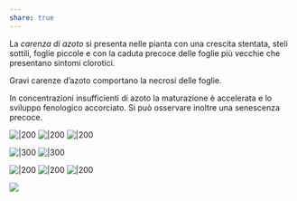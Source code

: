```yaml
---
share: true
---
```

La *carenza di azoto* si presenta nelle pianta con una crescita stentata, steli sottili, foglie piccole e con la caduta precoce delle foglie più vecchie che presentano sintomi clorotici.

Gravi carenze d’azoto comportano la necrosi delle foglie.

In concentrazioni insufficienti di azoto la maturazione è accelerata e lo sviluppo fenologico accorciato. Si può osservare inoltre una senescenza precoce.

![|200](6b87571c9f938041a5775698c91242e0_MD5%201.png)
![|200](633556395c4e14db8a8481809dcd4bd6_MD5%201.png)
![|200](9ee653f1677c7d7e5785369804ef892e_MD5%201.png)

![|300](c55f8117d31dabde29c9c14d72a95a9c_MD5%201.png)
![|300](5a4c64d6cabd9e7f5536148cf54d5546_MD5%201.png)

![|200](f7dea829bab15f80a290b6f551eeff6f_MD5%201.png)
![|200](2fd1298fd088dde1768dcc45df9502cd_MD5%201.png)
![|200](5682f8c7b58a0378999b67ffb5651cc0_MD5%201.png)

![](3923c6618e8e040f903171b5a93a27db_MD5%201.png)
